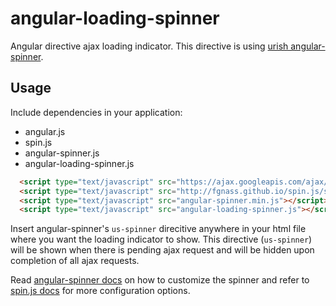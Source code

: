 angular-loading-spinner
=======================

Angular directive ajax loading indicator. This directive is using [urish angular-spinner](https://github.com/urish/angular-spinner).

Usage
--------------------------------
Include dependencies in your application:
- angular.js
- spin.js
- angular-spinner.js
- angular-loading-spinner.js


```html
  <script type="text/javascript" src="https://ajax.googleapis.com/ajax/libs/angularjs/1.2.9/angular.min.js"></script>
  <script type="text/javascript" src="http://fgnass.github.io/spin.js/spin.min.js"></script>
  <script type="text/javascript" src="angular-spinner.min.js"></script>
  <script type="text/javascript" src="angular-loading-spinner.js"></script>

```

Insert angular-spinner's `us-spinner` direcitive anywhere in your html file where you want the loading indicator to show. This directive (`us-spinner`) will be shown when there is pending ajax request and will be hidden upon completion of all ajax requests.

Read [angular-spinner docs](https://github.com/urish/angular-spinner) on how to customize the spinner and refer to [spin.js docs](http://fgnass.github.io/spin.js/) for more configuration options.